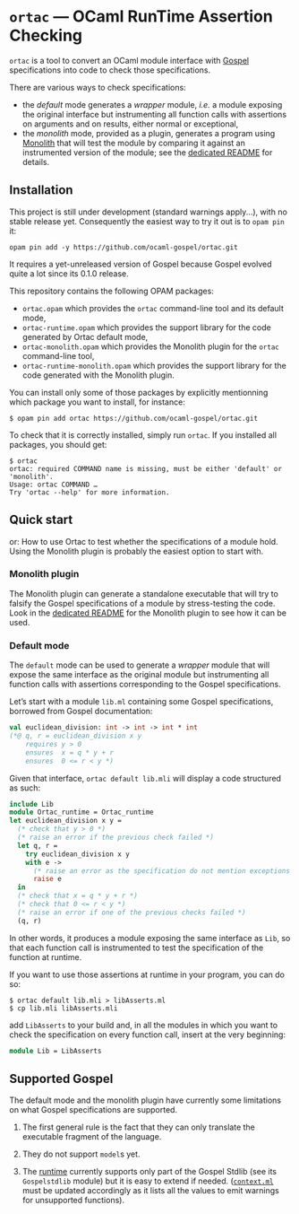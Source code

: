 # `ortac` — OCaml RunTime Assertion Checking

`ortac` is a tool to convert an OCaml module interface with [Gospel]
specifications into code to check those specifications.

[Gospel]: https://ocaml-gospel.github.io/gospel/

There are various ways to check specifications:

- the _default_ mode generates a _wrapper_ module, _i.e._ a module
  exposing the original interface but instrumenting all function calls
  with assertions on arguments and on results, either normal or
  exceptional,
- the _monolith_ mode, provided as a plugin, generates a program using
  [Monolith] that will test the module by comparing it against an
  instrumented version of the module; see the [dedicated README] for
  details.

[Monolith]: https://gitlab.inria.fr/fpottier/monolith
[dedicated README]: plugins/monolith/README.md


## Installation

This project is still under development (standard warnings apply...),
with no stable release yet.
Consequently the easiest way to try it out is to `opam pin` it:

```
opam pin add -y https://github.com/ocaml-gospel/ortac.git
```

It requires a yet-unreleased version of Gospel because Gospel evolved
quite a lot since its 0.1.0 release.

This repository contains the following OPAM packages:

- `ortac.opam` which provides the `ortac` command-line tool and its
  default mode,
- `ortac-runtime.opam` which provides the support library for the code
  generated by Ortac default mode,
- `ortac-monolith.opam` which provides the Monolith plugin for the
  `ortac` command-line tool,
- `ortac-runtime-monolith.opam` which provides the support library for
  the code generated with the Monolith plugin.

You can install only some of those packages by explicitly mentionning
which package you want to install, for instance:

```
$ opam pin add ortac https://github.com/ocaml-gospel/ortac.git
```

To check that it is correctly installed, simply run `ortac`. If you
installed all packages, you should get:

```
$ ortac
ortac: required COMMAND name is missing, must be either 'default' or 'monolith'.
Usage: ortac COMMAND …
Try 'ortac --help' for more information.
```


## Quick start

or: How to use Ortac to test whether the specifications of a module
hold. Using the Monolith plugin is probably the easiest option to
start with.


### Monolith plugin

The Monolith plugin can generate a standalone executable that will try
to falsify the Gospel specifications of a module by stress-testing the
code. Look in the [dedicated README] for the Monolith plugin to see
how it can be used.


### Default mode

The `default` mode can be used to generate a _wrapper_ module that
will expose the same interface as the original module but
instrumenting all function calls with assertions corresponding to the
Gospel specifications.

Let’s start with a module `lib.ml` containing some Gospel
specifications, borrowed from Gospel documentation:

```ocaml
val euclidean_division: int -> int -> int * int
(*@ q, r = euclidean_division x y
    requires y > 0
    ensures  x = q * y + r
    ensures  0 <= r < y *)
```

Given that interface, `ortac default lib.mli` will display a code
structured as such:

```ocaml
include Lib
module Ortac_runtime = Ortac_runtime
let euclidean_division x y =
  (* check that y > 0 *)
  (* raise an error if the previous check failed *)
  let q, r =
    try euclidean_division x y
    with e ->
      (* raise an error as the specification do not mention exceptions *)
      raise e
  in
  (* check that x = q * y + r *)
  (* check that 0 <= r < y *)
  (* raise an error if one of the previous checks failed *)
  (q, r)
```

In other words, it produces a module exposing the same interface as
`Lib`, so that each function call is instrumented to test the
specification of the function at runtime.

If you want to use those assertions at runtime in your program, you
can do so:

```
$ ortac default lib.mli > libAsserts.ml
$ cp lib.mli libAsserts.mli
```

add `LibAsserts` to your build and, in all the modules in which you
want to check the specification on every function call, insert at the
very beginning:

```ocaml
module Lib = LibAsserts
```


## Supported Gospel

The default mode and the monolith plugin have currently some
limitations on what Gospel specifications are supported.

1. The first general rule is the fact that they can only translate the
   executable fragment of the language.

2. They do not support `model`s yet.

3. The [runtime] currently supports only part of the Gospel Stdlib
   (see its `Gospelstdlib` module) but it is easy to extend if needed.
   ([`context.ml`] must be updated accordingly as it lists all the
   values to emit warnings for unsupported functions).

[runtime]: src/runtime/ortac_runtime.ml
[`context.ml`]: src/core/context.ml
